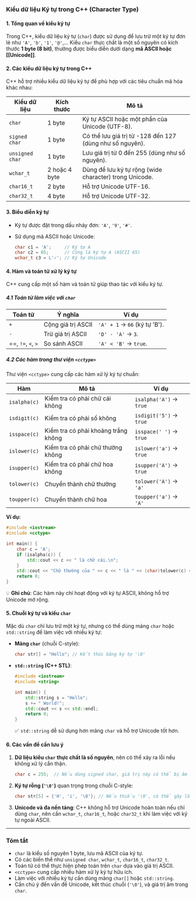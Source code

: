 ### **Kiểu dữ liệu Ký tự trong C++ (Character Type)**

#### **1. Tổng quan về kiểu ký tự**

Trong C++, kiểu dữ liệu ký tự (`char`) được sử dụng để lưu trữ một ký tự đơn lẻ như `'A'`, `'b'`, `'1'`, `'@'`,… Kiểu `char` thực chất là một số nguyên có kích thước **1 byte (8 bit)**, thường được biểu diễn dưới dạng **mã ASCII hoặc [[Unicode]]**.

#### **2. Các kiểu dữ liệu ký tự trong C++**

C++ hỗ trợ nhiều kiểu dữ liệu ký tự để phù hợp với các tiêu chuẩn mã hóa khác nhau:

|Kiểu dữ liệu|Kích thước|Mô tả|
|---|---|---|
|`char`|1 byte|Ký tự ASCII hoặc một phần của Unicode (UTF-8).|
|`signed char`|1 byte|Có thể lưu giá trị từ -128 đến 127 (dùng như số nguyên).|
|`unsigned char`|1 byte|Lưu giá trị từ 0 đến 255 (dùng như số nguyên).|
|`wchar_t`|2 hoặc 4 byte|Dùng để lưu ký tự rộng (wide character) trong Unicode.|
|`char16_t`|2 byte|Hỗ trợ Unicode UTF-16.|
|`char32_t`|4 byte|Hỗ trợ Unicode UTF-32.|

#### **3. Biểu diễn ký tự**

- Ký tự được đặt trong dấu nháy đơn: `'A'`, `'9'`, `'#'`.
- Sử dụng mã ASCII hoặc Unicode:
    
    ```cpp
    char c1 = 'A';     // Ký tự A
    char c2 = 65;      // Cũng là ký tự A (ASCII 65)
    wchar_t c3 = L'✓'; // Ký tự Unicode
    ```
    

#### **4. Hàm và toán tử xử lý ký tự**

C++ cung cấp một số hàm và toán tử giúp thao tác với kiểu ký tự.

##### **4.1 Toán tử làm việc với `char`**

| Toán tử            | Ý nghĩa            | Ví dụ                         |
| ------------------ | ------------------ | ----------------------------- |
| `+`                | Cộng giá trị ASCII | `'A' + 1` → `66` (ký tự 'B'). |
| `-`                | Trừ giá trị ASCII  | `'D' - 'A'` → `3`.            |
| ==, `!=`, `<`, `>` | So sánh ASCII      | `'A' < 'B'` → `true`.         |

##### **4.2 Các hàm trong thư viện `<cctype>`**

Thư viện `<cctype>` cung cấp các hàm xử lý ký tự chuẩn:

|Hàm|Mô tả|Ví dụ|
|---|---|---|
|`isalpha(c)`|Kiểm tra có phải chữ cái không|`isalpha('A')` → `true`|
|`isdigit(c)`|Kiểm tra có phải số không|`isdigit('5')` → `true`|
|`isspace(c)`|Kiểm tra có phải khoảng trắng không|`isspace(' ')` → `true`|
|`islower(c)`|Kiểm tra có phải chữ thường không|`islower('a')` → `true`|
|`isupper(c)`|Kiểm tra có phải chữ hoa không|`isupper('A')` → `true`|
|`tolower(c)`|Chuyển thành chữ thường|`tolower('A')` → `'a'`|
|`toupper(c)`|Chuyển thành chữ hoa|`toupper('a')` → `'A'`|

**Ví dụ:**

```cpp
#include <iostream>
#include <cctype>

int main() {
    char c = 'A';
    if (isalpha(c)) {
        std::cout << c << " là chữ cái.\n";
    }
    std::cout << "Chữ thường của " << c << " là " << (char)tolower(c) << "\n";
    return 0;
}
```

💡 **Ghi chú**: Các hàm này chỉ hoạt động với ký tự ASCII, không hỗ trợ Unicode mở rộng.

#### **5. Chuỗi ký tự và kiểu `char`**

Mặc dù `char` chỉ lưu trữ một ký tự, nhưng có thể dùng mảng `char` hoặc `std::string` để làm việc với nhiều ký tự:

- **Mảng `char`** (chuỗi C-style):
    
    ```cpp
    char str[] = "Hello"; // Kết thúc bằng ký tự '\0'
    ```
    
- **`std::string` (C++ STL)**:
    
    ```cpp
    #include <iostream>
    #include <string>
    
    int main() {
        std::string s = "Hello";
        s += " World!";
        std::cout << s << std::endl;
        return 0;
    }
    ```
    
    ✅ `std::string` dễ sử dụng hơn mảng `char` và hỗ trợ Unicode tốt hơn.

#### **6. Các vấn đề cần lưu ý**

1. **Dữ liệu kiểu `char` thực chất là số nguyên**, nên có thể xảy ra lỗi nếu không xử lý cẩn thận.
    
    ```cpp
    char c = 255;  // Nếu dùng signed char, giá trị này có thể bị âm
    ```
    
2. **Ký tự rỗng (`'\0'`)** quan trọng trong chuỗi C-style:
    
    ```cpp
    char str[5] = {'H', 'i', '\0'}; // Nếu thiếu '\0', có thể gây lỗi
    ```
    
3. **Unicode và đa nền tảng**: C++ không hỗ trợ Unicode hoàn toàn nếu chỉ dùng `char`, nên cần `wchar_t`, `char16_t`, hoặc `char32_t` khi làm việc với ký tự ngoài ASCII.

---

### **Tóm tắt**

- `char` là kiểu số nguyên 1 byte, lưu mã ASCII của ký tự.
- Có các biến thể như `unsigned char`, `wchar_t`, `char16_t`, `char32_t`.
- Toán tử có thể thực hiện phép toán trên `char` dựa vào giá trị ASCII.
- `<cctype>` cung cấp nhiều hàm xử lý ký tự hữu ích.
- Làm việc với nhiều ký tự cần dùng mảng `char[]` hoặc `std::string`.
- Cần chú ý đến vấn đề Unicode, kết thúc chuỗi (`'\0'`), và giá trị âm trong `char`.

